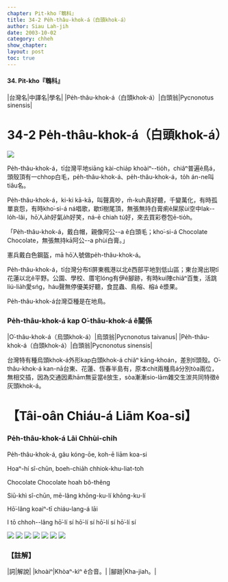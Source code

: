 ```yaml
---
chapter: Pit-kho『鵯科』
title: 34-2 Pe̍h-thâu-khok-á（白頭khok-á）
author: Siau Lah-jih
date: 2003-10-02
category: chheh
show_chapter: 
layout: post
toc: true
---
```


#### 34. Pit-kho『鵯科』


|台灣名|中譯名|學名|
|Pe̍h-thâu-khok-á（白頭khok-á）|白頭翁|Pycnonotus sinensis|

# 34-2 Pe̍h-thâu-khok-á（白頭khok-á）

![](../too5/34/34-2-1.Pe̍h-thâu-khok-á.jpg)


Pe̍h-thâu-khok-á，tī台灣平地siāng kài-chia̍p khoàiⁿ--tio̍h，chiâⁿ普遍ê鳥á，頭殼頂有一chhop白毛，pe̍h-thâu-khok-á、pe̍h-thâu-khok-á，to̍h án-ne叫tiâu名。

Pe̍h-thâu-khok-á，ki-ki kā-kā，叫聲真吵，m̄-kuh真好聽，千變萬化，有時孤單哀怨，有時kho͘-si-á ná唱歌，歇tī樹尾頂，無張無持白膏痢ê屎尿ùi空中lak--lo̍h-lâi，hō͘人a̍h好氣a̍h好笑，ná-ē chiah tú好，來去買彩卷包ē-tio̍h。

「Pe̍h-thâu-khok-á，戴白帽，親像阿公--a ê白頭毛；kho͘-si-á Chocolate Chocolate，無張無持kā阿公--a phùi白膏。」

憲兵戴白色鋼盔，mā hō͘人號做pe̍h-thâu-khok-á。

Pe̍h-thâu-khok-á，tī台灣分布tī屏東楓港以北ê西部平地到低山區；東台灣出現tī花蓮以北ê平野。公園、學校、厝宅lóng有伊ê腳跡，有時kui陣chiâⁿ百隻，活跳liú-lia̍h愛sńg，háu聲無停優美好聽，食昆蟲、鳥榕、榕á ê漿果。

Pe̍h-thâu-khok-á台灣亞種是在地鳥。




### Pe̍h-thâu-khok-á kap O͘-thâu-khok-á ê關係

|O͘-thâu-khok-á（烏頭khok-á）|烏頭翁|Pycnonotus taivanus|
|Pe̍h-thâu-khok-á（白頭khok-á）|白頭翁|Pycnonotus sinensis|

台灣特有種烏頭khok-á外形kap白頭khok-á chiâⁿ kāng-khoán，差別tī頭殼。O͘-thâu-khok-á kan-nā台東、花蓮、恆春半島有，原本chit兩種鳥á分別tòa兩位，無相交插，因為交通因素hām無妥當ê放生，sòa漸漸sio-lām雜交生湠共同特徵ê灰頭khok-á。


# 【Tâi-oân Chiáu-á Liām Koa-si】

### **Pe̍h-thâu-khok-á Lāi Chhùi-chi̍h**

Pe̍h-thâu-khok-á, gâu kóng-ōe, koh-ē liām koa-si

Hoaⁿ-hí sî-chūn, boeh-chia̍h chhiok-khu-liat-to͘h

Chocolate Chocolate hoah bô-thêng

Siū-khì sî-chūn, mē-lâng khōng-ku-lí khōng-ku-lí

Hō͘-lâng koaiⁿ-tī chiáu-lang-á lāi

I tō chhoh--lâng hō͘-lí sí hō͘-lí sí hō͘-lí sí hō͘-lí sí


![](../too5/34/34-2-2.Pe̍h-thâu-khok-á.jpg)
![](../too5/34/34-2-3.Pe̍h-thâu-khok-á.jpg)
![](../too5/34/34-2-4.Pe̍h-thâu-khok-á.jpg)
![](../too5/34/34-2-5.Pe̍h-thâu-khok-á.jpg)
![](../too5/34/34-2-6.Pe̍h-thâu-khok-á.jpg)
![](../too5/34/34-2-7.Pe̍h-thâu-khok-á.jpg)
![](../too5/34/34-2-8.Pe̍h-thâu-khok-á.jpg)


### 【註解】

|詞|解說|
|khoàiⁿ|Khòaⁿ-kìⁿ ê合音。|
|腳跡|Kha-jiah。|


